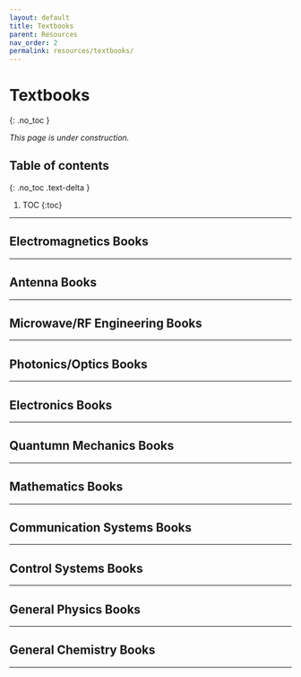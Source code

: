 ```yaml
---
layout: default
title: Textbooks
parent: Resources
nav_order: 2
permalink: resources/textbooks/
---
```


# Textbooks
{: .no_toc }

_This page is under construction._

## Table of contents
{: .no_toc .text-delta }

1. TOC
{:toc}

---

## Electromagnetics Books

---

## Antenna Books

---

## Microwave/RF Engineering Books

---

## Photonics/Optics Books

---

## Electronics Books

---

## Quantumn Mechanics Books

---

## Mathematics Books

---

## Communication Systems Books
---

## Control Systems Books

---

## General Physics Books

---

## General Chemistry Books

---